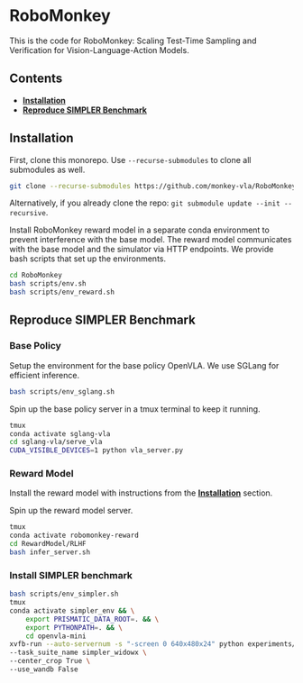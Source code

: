 # RoboMonkey

This is the code for RoboMonkey: Scaling Test-Time Sampling and Verification for Vision-Language-Action Models.


## Contents
 * [**Installation**](#installation)
 * [**Reproduce SIMPLER Benchmark**](#Reproduce-SIMPLER-Benchmark)


## Installation

First, clone this monorepo. Use `--recurse-submodules` to clone all submodules as well. 

```bash
git clone --recurse-submodules https://github.com/monkey-vla/RoboMonkey.git
```
Alternatively, if you already clone the repo: `git submodule update --init --recursive`.

Install RoboMonkey reward model in a separate conda environment to prevent interference with the base model. The reward model communicates with the base model and the simulator via HTTP endpoints. We provide bash scripts that set up the environments.

```bash
cd RoboMonkey
bash scripts/env.sh
bash scripts/env_reward.sh
```


## Reproduce SIMPLER Benchmark

### Base Policy
Setup the environment for the base policy OpenVLA. We use SGLang for efficient inference.
```bash
bash scripts/env_sglang.sh
```

Spin up the base policy server in a tmux terminal to keep it running.
```bash
tmux
conda activate sglang-vla
cd sglang-vla/serve_vla
CUDA_VISIBLE_DEVICES=1 python vla_server.py
```

### Reward Model

Install the reward model with instructions from the [**Installation**](#installation) section.

Spin up the reward model server.
```bash
tmux
conda activate robomonkey-reward
cd RewardModel/RLHF
bash infer_server.sh
```

### Install SIMPLER benchmark

```bash
bash scripts/env_simpler.sh
tmux
conda activate simpler_env && \
	export PRISMATIC_DATA_ROOT=. && \
    export PYTHONPATH=. && \
	cd openvla-mini
xvfb-run --auto-servernum -s "-screen 0 640x480x24" python experiments/robot/simpler/run_simpler_eval.py \
--task_suite_name simpler_widowx \
--center_crop True \
--use_wandb False
```